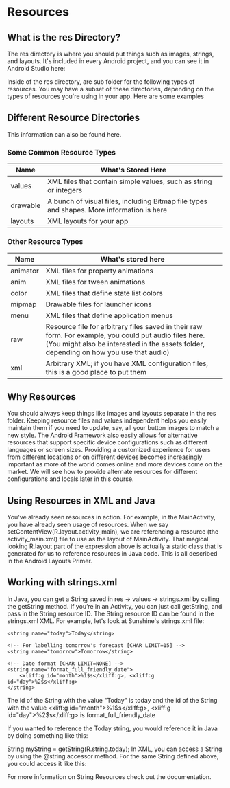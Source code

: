 # Resources
## What is the res Directory?
The res directory is where you should put things such as images, strings, and layouts. It's included in every Android project, and you can see it in Android Studio here:


Inside of the res directory, are sub folder for the following types of resources. You may have a subset of these directories, depending on the types of resources you're using in your app. Here are some examples

## Different Resource Directories
This information can also be found here.

### Some Common Resource Types
Name  |	What's Stored Here
----  | ------------------
values	| XML files that contain simple values, such as string or integers
drawable | A bunch of visual files, including Bitmap file types and shapes. More information is here
layouts	| XML layouts for your app

### Other Resource Types
Name	| What's stored here
----  | ------------------
animator|	XML files for property animations
anim|	XML files for tween animations
color|	XML files that define state list colors
mipmap|	Drawable files for launcher icons
menu|	XML files that define application menus
raw|	Resource file for arbitrary files saved in their raw form. For example, you could put audio files here. (You might also be interested in the assets folder, depending on how you use that audio)
xml|	Arbitrary XML; if you have XML configuration files, this is a good place to put them

## Why Resources
You should always keep things like images and layouts separate in the res folder. Keeping resource files and values independent helps you easily maintain them if you need to update, say, all your button images to match a new style. The Android Framework also easily allows for alternative resources that support specific device configurations such as different languages or screen sizes. Providing a customized experience for users from different locations or on different devices becomes increasingly important as more of the world comes online and more devices come on the market. We will see how to provide alternate resources for different configurations and locals later in this course.

## Using Resources in XML and Java
You've already seen resources in action. For example, in the MainActivity, you have already seen usage of resources. When we say setContentView(R.layout.activity_main), we are referencing a resource (the activity_main.xml) file to use as the layout of MainActivity. That magical looking R.layout part of the expression above is actually a static class that is generated for us to reference resources in Java code. This is all described in the Android Layouts Primer.

## Working with strings.xml
In Java, you can get a String saved in res -> values -> strings.xml by calling the getString method. If you’re in an Activity, you can just call getString, and pass in the String resource ID. The String resource ID can be found in the strings.xml XML. For example, let's look at Sunshine's strings.xml file:

    <string name="today">Today</string>

    <!-- For labelling tomorrow's forecast [CHAR LIMIT=15] -->
    <string name="tomorrow">Tomorrow</string>

    <!-- Date format [CHAR LIMIT=NONE] -->
    <string name="format_full_friendly_date">
        <xliff:g id="month">%1$s</xliff:g>, <xliff:g id="day">%2$s</xliff:g>
    </string>
The id of the String with the value "Today" is today and the id of the String with the value <xliff:g id="month">%1$s</xliff:g>, <xliff:g id="day">%2$s</xliff:g> is format_full_friendly_date

If you wanted to reference the Today string, you would reference it in Java by doing something like this:

String myString = getString(R.string.today);
In XML, you can access a String by using the @string accessor method. For the same String defined above, you could access it like this:

<TextView text=”@string/today” />
For more information on String Resources check out the documentation.
